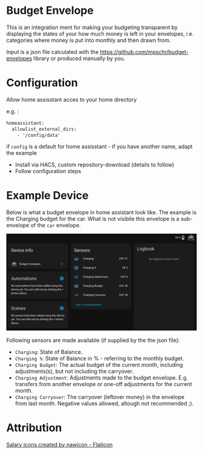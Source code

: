 # Budget Envelope

This is an integration ment for making your budgeting transparent by displaying the states of your how much money is left in your envelopes, i.e. categories where money is put into monthly and then drawn from.

Input is a json file calculated with the https://github.com/mpschr/budget-envelopes library or produced manually by you. 


# Configuration

Allow home assisstant acces to your home directory

e.g. :
```
homeassistant:
  allowlist_external_dirs:
    - '/config/data'
```

if `config` is a default for home assisstant - if you have another name, adapt the example

- Install via HACS, custom repository-download (details to follow) 
- Follow configuration steps

# Example Device

Below is what a budget envelope in home assistant look like. The example is the Charging budget for the car. What is not visibile this envelope is a sub-envelope of the `car` envelope.

![Budget Envelope Device](budgetenvelope-device.png?raw=true "Budget Envelope Device")

Following sensors are made available (if supplied by the the json file):

- `Charging`: State of Balance.
- `Charging %`: State of Balance in % - referring to the monthly budget.
- `Charging Budget`: The actual budget of the current month, including adjustments(s), but not including the carryover.
- `Charging Adjustment`: Adjustments made to the budget envelope. E.g. transfers from another envelope or one-off adjustments for the current month.
- `Charging Carryover`: The carryover (leftover money) in the envelope from last month. Negative values allowed, altough not recommended ;).

# Attribution

<a href="https://www.flaticon.com/free-icons/salary" title="salary icons">Salary icons created by nawicon - Flaticon</a>